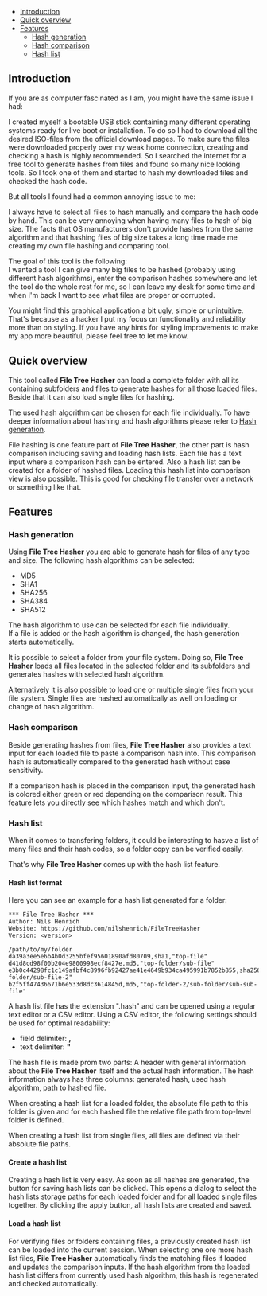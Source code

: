 - [Introduction](#introduction)
- [Quick overview](#quick-overview)
- [Features](#features)
  - [Hash generation](#hash-generation)
  - [Hash comparison](#hash-comparison)
  - [Hash list](#hash-list)

## Introduction

If you are as computer fascinated as I am, you might have the same issue I had:

I created myself a bootable USB stick containing many different operating systems ready for live boot or installation. To do so I had to download all the desired ISO-files from the official download pages. To make sure the files were downloaded properly over my weak home connection, creating and checking a hash is highly recommended. So I searched the internet for a free tool to generate hashes from files and found so many nice looking tools. So I took one of them and started to hash my downloaded files and checked the hash code.

But all tools I found had a common annoying issue to me:

I always have to select all files to hash manually and compare the hash code by hand. This can be very annoying when having many files to hash of big size. The facts that OS manufacturers don't provide hashes from the same algorithm and that hashing files of big size takes a long time made me creating my own file hashing and comparing tool.

The goal of this tool is the following:\
I wanted a tool I can give many big files to be hashed (probably using different hash algorithms), enter the comparison hashes somewhere and let the tool do the whole rest for me, so I can leave my desk for some time and when I'm back I want to see what files are proper or corrupted.

You might find this graphical application a bit ugly, simple or unintuitive. That's because as a hacker I put my focus on functionality and reliability more than on styling. If you have any hints for styling improvements to make my app more beautiful, please feel free to let me know.

## Quick overview

This tool called **File Tree Hasher** can load a complete folder with all its containing subfolders and files to generate hashes for all those loaded files. Beside that it can also load single files for hashing.

The used hash algorithm can be chosen for each file individually. To have deeper information about hashing and hash algorithms please refer to [Hash generation](#hash-generation).

File hashing is one feature part of **File Tree Hasher**, the other part is hash comparison including saving and loading hash lists. Each file has a text input where a comparison hash can be entered. Also a hash list can be created for a folder of hashed files. Loading this hash list into comparison view is also possible. This is good for checking file transfer over a network or something like that.

## Features

### Hash generation

Using **File Tree Hasher** you are able to generate hash for files of any type and size. The following hash algorithms can be selected:
- MD5
- SHA1
- SHA256
- SHA384
- SHA512

The hash algorithm to use can be selected for each file individually.\
If a file is added or the hash algorithm is changed, the hash generation starts automatically.

It is possible to select a folder from your file system. Doing so, **File Tree Hasher** loads all files located in the selected folder and its subfolders and generates hashes with selected hash algorithm.

Alternatively it is also possible to load one or multiple single files from your file system. Single files are hashed automatically as well on loading or change of hash algorithm.

### Hash comparison

Beside generating hashes from files, **File Tree Hasher** also provides a text input for each loaded file to paste a comparison hash into. This comparison hash is automatically compared to the generated hash without case sensitivity.

If a comparison hash is placed in the comparison input, the generated hash is colored either green or red depending on the comparison result. This feature lets you directly see which hashes match and which don't.

### Hash list

When it comes to transfering folders, it could be interesting to hasve a list of many files and their hash codes, so a folder copy can be verified easily.

That's why **File Tree Hasher** comes up with the hash list feature.

#### Hash list format

Here you can see an example for a hash list generated for a folder:
```
*** File Tree Hasher ***
Author: Nils Henrich
Website: https://github.com/nilshenrich/FileTreeHasher
Version: <version>

/path/to/my/folder
da39a3ee5e6b4b0d3255bfef95601890afd80709,sha1,"top-file"
d41d8cd98f00b204e9800998ecf8427e,md5,"top-folder/sub-file"
e3b0c44298fc1c149afbf4c8996fb92427ae41e4649b934ca495991b7852b855,sha256,"top-folder/sub-file-2"
b2f5ff47436671b6e533d8dc3614845d,md5,"top-folder-2/sub-folder/sub-sub-file"
```

A hash list file has the extension ".hash" and can be opened using a regular text editor or a CSV editor. Using a CSV editor, the following settings should be used for optimal readability:
- field delimiter: **,**
- text delimiter: **"**

The hash file is made prom two parts: A header with general information about the **File Tree Hasher** itself and the actual hash information. The hash information always has three columns: generated hash, used hash algorithm, path to hashed file.

When creating a hash list for a loaded folder, the absolute file path to this folder is given and for each hashed file the relative file path from top-level folder is defined.

When creating a hash list from single files, all files are defined via their absolute file paths.

#### Create a hash list

Creating a hash list is very easy. As soon as all hashes are generated, the button for saving hash lists can be clicked. This opens a dialog to select the hash lists storage paths for each loaded folder and for all loaded single files together. By clicking the apply button, all hash lists are created and saved.

#### Load a hash list

For verifying files or folders containing files, a previously created hash list can be loaded into the current session. When selecting one ore more hash list files, **File Tree Hasher** automatically finds the matching files if loaded and updates the comparison inputs. If the hash algorithm from the loaded hash list differs from currently used hash algorithm, this hash is regenerated and checked automatically.
